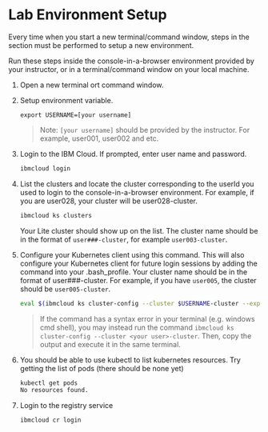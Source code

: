 
# Lab Environment Setup

Every time when you start a new terminal/command window, steps in the section must be performed to setup a new environment.

Run these steps inside the console-in-a-browser environment provided by your instructor, or in a terminal/command window on your local machine.

1. Open a new terminal ort command window.

2. Setup environment variable.

    ```
    export USERNAME=[your username]
    ``` 
    > Note: `[your username]` should be provided by the instructor. For example, user001, user002 and etc.

3. Login to the IBM Cloud. If prompted, enter user name and password. 

    ```sh
    ibmcloud login
    ```

4. List the clusters and locate the cluster corresponding to the userId you used to login to the console-in-a-browser environment. For example, if you are user028, your cluster will be user028-cluster.

    ```sh
    ibmcloud ks clusters
    ```
    Your Lite cluster should show up on the list. The cluster name should be in the format of `user###-cluster`, for example `user003-cluster`.

5. Configure your Kubernetes client using this command. This will also configure your Kubernetes client for future login sessions by adding the command into your .bash_profile. Your cluster name should be in the format of user###-cluster. For example, if you have `user005`, the cluster should be `user005-cluster`.

    ```sh
    eval $(ibmcloud ks cluster-config --cluster $USERNAME-cluster --export | tee -a ~/.bash_profile) 
    ```
    >If the command has a syntax error in your terminal (e.g. windows cmd shell), you may instead run the command `ibmcloud ks cluster-config --cluster <your user>-cluster`. Then, copy the output and execute it in the same terminal.

6. You should be able to use kubectl to list kubernetes resources. Try getting the list of pods (there should be none yet)

    ```sh
    kubectl get pods
    No resources found.
    ```

7. Login to the registry service

    ```sh
    ibmcloud cr login
    ```





